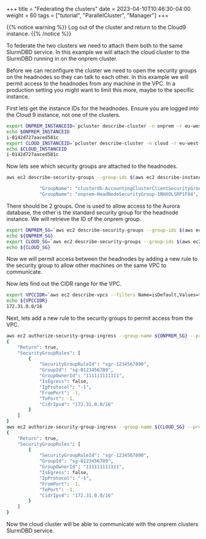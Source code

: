 +++
title = "Federating the clusters"
date = 2023-04-10T10:46:30-04:00
weight = 60
tags = ["tutorial", "ParallelCluster", "Manager"]
+++

{{% notice warning %}} Log out of the cluster and return to the Cloud9 instance. {{% /notice %}}

To federate the two clusters we need to attach them both to the same SlurmDBD service. In this example we will attach the cloud cluster to the SlurmDBD running in on the onprem cluster. 

Before we can reconfigure the cluster we need to open the security groups on the headnodes so they can talk to each other. In this example we will permit access to the headnodes from any machine in the VPC. In a production setting you might want to limit this more, maybe to the specific instance.

First lets get the instance IDs for the headnodes. Ensure you are logged into the Cloud 9 instance, not one of the clusters.

```bash
export ONPREM_INSTANCEID=`pcluster describe-cluster -n onprem -r eu-west-1 | jq '.headNode.instanceId' | sed s/\"//g`
echo $ONPREM_INSTANCEID
i-0142d727aaced581c
export CLOUD_INSTANCEID=`pcluster describe-cluster -n cloud -r eu-west-1 | jq '.headNode.instanceId' | sed s/\"//g`
echo $CLOUD_INSTANCEID
i-0142d727aaced581c
```

Now lets see which security groups are attached to the headnodes.

```bash
aws ec2 describe-security-groups --group-ids $(aws ec2 describe-instances --instance-id $ONPREM_INSTANCEID --query "Reservations[].Instances[].SecurityGroups[].GroupId[]" --output text)  | grep GroupName

            "GroupName": "clusterdb-AccountingClusterClientSecurityGroup-C6X4N2MVV6SA",
            "GroupName": "onprem-HeadNodeSecurityGroup-1RHXOLSRP1F84",
```

There should be 2 groups. One is used to allow access to the Aurora database, the other is the standard security group for the headnode instance. We will retrieve the ID of the onprem group.

```bash
export ONPREM_SG=`aws ec2 describe-security-groups --group-ids $(aws ec2 describe-instances --instance-id $ONPREM_INSTANCEID --query "Reservations[].Instances[].SecurityGroups[].GroupId[]" --output text)  | grep GroupName | grep onprem | awk '{print $2}' | sed s/\"//g | sed s/,//g`
echo ${ONPREM_SG}
export CLOUD_SG=`aws ec2 describe-security-groups --group-ids $(aws ec2 describe-instances --instance-id $CLOUD_INSTANCEID --query "Reservations[].Instances[].SecurityGroups[].GroupId[]" --output text)  | grep GroupName | grep cloud | awk '{print $2}' | sed s/\"//g | sed s/,//g`
echo ${CLOUD_SG}

```

Now we will permit access between the headnodes by adding a new rule to the security group to allow other machines on the same VPC to communicate.

Now lets find out the CIDR range for the VPC.

```bash
export VPCCIDR=`aws ec2 describe-vpcs --filters Name=isDefault,Values=true --query "Vpcs[].CidrBlock" --region ${AWS_REGION} | jq -r '.[0]'`
echo ${VPCCIDR}
172.31.0.0/16
```

Next, lets add a new rule to the security groups to permit access from the VPC. 

```bash
aws ec2 authorize-security-group-ingress --group-name ${ONPREM_SG} --protocol all --cidr ${VPCCIDR}
{
    "Return": true,
    "SecurityGroupRules": [
        {
            "SecurityGroupRuleId": "sgr-1234567890",
            "GroupId": "sg-0123456789",
            "GroupOwnerId": "111111111111",
            "IsEgress": false,
            "IpProtocol": "-1",
            "FromPort": -1,
            "ToPort": -1,
            "CidrIpv4": "172.31.0.0/16"
        }
    ]
}
aws ec2 authorize-security-group-ingress --group-name ${CLOUD_SG} --protocol all --cidr ${VPCCIDR}
{
    "Return": true,
    "SecurityGroupRules": [
        {
            "SecurityGroupRuleId": "sgr-1234567890",
            "GroupId": "sg-0123456789",
            "GroupOwnerId": "111111111111",
            "IsEgress": false,
            "IpProtocol": "-1",
            "FromPort": -1,
            "ToPort": -1,
            "CidrIpv4": "172.31.0.0/16"
        }
    ]
}

```

Now the cloud cluster will be able to communicate with the onprem clusters SlurmDBD service. 
